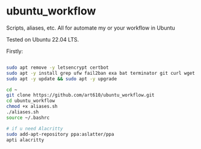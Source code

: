 # ubuntu_workflow
Scripts, aliases, etc. All for automate my or your workflow in Ubuntu

Tested on Ubuntu 22.04 LTS.

Firstly:
```bash

sudo apt remove -y letsencrypt certbot
sudo apt -y install grep ufw fail2ban exa bat terminator git curl wget nginx software-properties-common certbot python3-certbot-nginx docker
sudo apt -y update && sudo apt -y upgrade

cd ~
git clone https://github.com/art610/ubuntu_workflow.git
cd ubuntu_workflow
chmod +x aliases.sh
./aliases.sh
source ~/.bashrc

# if u need Alacritty
sudo add-apt-repository ppa:aslatter/ppa
apti alacritty

```
